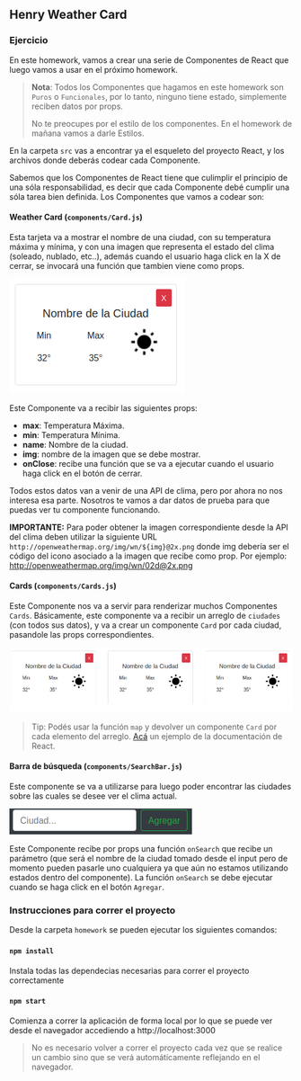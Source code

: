 ## Henry Weather Card

### Ejercicio

En este homework, vamos a crear una serie de Componentes de React que luego vamos a usar en el próximo homework.

> **Nota**: Todos los Componentes que hagamos en este homework son `Puros` o `Funcionales`, por lo tanto, ninguno tiene estado, simplemente reciben datos por props.
>
> No te preocupes por el estilo de los componentes. En el homework de mañana vamos a darle Estilos.

En la carpeta `src` vas a encontrar ya el esqueleto del proyecto React, y los archivos donde deberás codear cada Componente.

Sabemos que los Componentes de React tiene que culimplir el principio de una sóla responsabilidad, es decir que cada Componente debé cumplir una sóla tarea bien definida. Los Componentes que vamos a codear son:


#### Weather Card (`components/Card.js`)

Esta tarjeta va a mostrar el nombre de una ciudad, con su temperatura máxima y mínima, y con una imagen que representa el estado del clima (soleado, nublado, etc..), además cuando el usuario haga click en la X de cerrar, se invocará una función que tambien viene como props.

![](./img/WeatherCard.png)

Este Componente va a recibir las siguientes props:
- **max**: Temperatura Máxima.
- **min**: Temperatura Mínima.
- **name**: Nombre de la ciudad.
- **img**: nombre de la imagen que se debe mostrar.
- **onClose**: recibe una función que se va a ejecutar cuando el usuario haga click en el botón de cerrar.

Todos estos datos van a venir de una API de clima, pero por ahora no nos interesa esa parte. Nosotros te vamos a dar datos de prueba para que puedas ver tu componente funcionando.

__IMPORTANTE:__ Para poder obtener la imagen correspondiente desde la API del clima deben utilizar la siguiente URL `http://openweathermap.org/img/wn/${img}@2x.png` donde img debería ser el código del icono asociado a la imagen que recibe como prop. Por ejemplo: http://openweathermap.org/img/wn/02d@2x.png

#### Cards (`components/Cards.js`)

Este Componente nos va a servir para renderizar muchos Componentes `Cards`. Básicamente, este componente va a recibir un arreglo de `ciudades` (con todos sus datos), y va a crear un componente `Card` por cada ciudad, pasandole las props correspondientes.

![](./img/Cards.png)

> Tip: Podés usar la función `map` y devolver un componente `Card` por cada elemento del arreglo. [Acá](https://es.reactjs.org/docs/lists-and-keys.html#rendering-multiple-components) un ejemplo de la documentación de React.

#### Barra de búsqueda (`components/SearchBar.js`)

Este componente se va a utilizarse para luego poder encontrar las ciudades sobre las cuales se desee ver el clima actual.

![](./img/SearchBar.png)


Este Componente recibe por props una función `onSearch` que recibe un parámetro (que será el nombre de la ciudad tomado desde el input pero de momento pueden pasarle uno cualquiera ya que aún no estamos utilizando estados dentro del componente). La función `onSearch` se debe ejecutar cuando se haga click en el botón `Agregar`.

### Instrucciones para correr el proyecto

Desde la carpeta `homework` se pueden ejecutar los siguientes comandos:

#### `npm install`

Instala todas las dependecias necesarias para correr el proyecto correctamente

#### `npm start`

Comienza a correr la aplicación de forma local por lo que se puede ver desde el navegador accediendo a
http://localhost:3000

>No es necesario volver a correr el proyecto cada vez que se realice un cambio sino que se verá automáticamente reflejando en el navegador.
